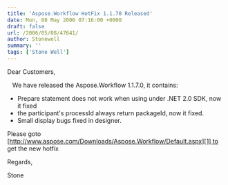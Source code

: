 ```yaml
---
title: 'Aspose.Workflow HotFix 1.1.70 Released'
date: Mon, 08 May 2006 07:16:00 +0000
draft: false
url: /2006/05/08/47641/
author: Stonewell
summary: ''
tags: ['Stone Well']
---
```


Dear Customers,

   We have released the Aspose.Workflow 1.1.7.0, it contains:

*   Prepare statement does not work when using under .NET 2.0 SDK, now it fixed
*   the participant's processId always return packageId, now it fixed.
*   Small display bugs fixed in designer.

Please goto [http://www.aspose.com/Downloads/Aspose.Workflow/Default.aspx][1] to get the new hotfix

Regards,

Stone




[1]: http://www.aspose.com/Downloads/Aspose.Workflow/Default.aspx



